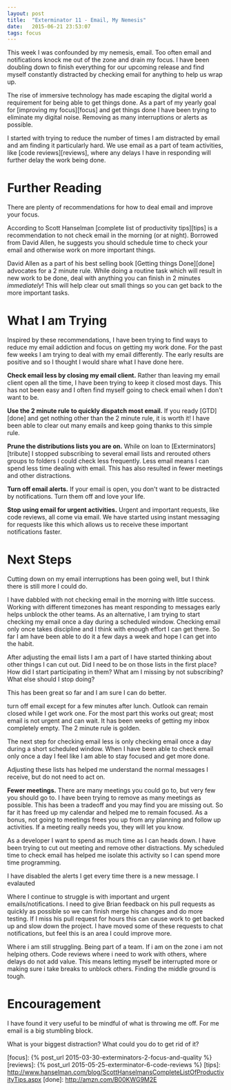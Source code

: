```yaml
---
layout: post
title:  "Exterminator 11 - Email, My Nemesis"
date:   2015-06-21 23:53:07
tags: focus
---
```


This week I was confounded by my nemesis, email. Too often email and
notifications knock me out of the zone and drain my focus. I have been doubling
down to finish everything for our upcoming release and find myself constantly
distracted by checking email for anything to help us wrap up.

The rise of immersive technology has made escaping the digital world a
requirement for being able to get things done. As a part of my yearly
goal for [improving my focus][focus] and get things done I
have been trying to eliminate my digital noise. Removing as many
interruptions or alerts as possible.

I started with trying to reduce the number of times I am distracted by
email and am finding it particularly hard. We use email as a part of team
activities, like [code reviews][reviews], where any delays I have in
responding will further delay the work being done.

Further Reading
===============================================================================

There are plenty of recommendations for how to deal email and improve your
focus.

According to Scott Hanselman [complete list of productivity tips][tips]
is a recommendation to not check email in the morning (or at night). Borrowed
from David Allen, he suggests you should schedule time to check your email
and otherwise work on more important things.

David Allen as a part of his best selling book [Getting things Done][done]
advocates for a 2 minute rule. While doing a routine task which will result in
new work to be done, deal with anything you can finish in 2 minutes
*immediately*! This will help clear out small things so you can get back to the
more important tasks.

What I am Trying
===============================================================================

Inspired by these recommendations, I have been trying to find ways to reduce my
email addiction and focus on getting my work done. For the past few weeks I
am trying to deal with my email differently. The early results are positive
and so I thought I would share what I have done here.

**Check email less by closing my email client.** Rather than leaving my email
client open all the time, I have been trying to keep it closed most days. This
has not been easy and I often find myself going to check email when I don't
want to be.

**Use the 2 minute rule to quickly dispatch most email.** If you ready [GTD][done]
and get nothing other than the 2 minute rule, it is worth it! I have been able to
clear out many emails and keep going thanks to this simple rule.

**Prune the distributions lists you are on.** While on loan to
[Exterminators][tribute] I stopped subscribing to several email lists and
rerouted others groups to folders I could check less frequently. Less email
means I can spend less time dealing with email. This has also resulted in
fewer meetings and other distractions.

**Turn off email alerts.** If your email is open, you don't want to be
distracted by notifications. Turn them off and love your life.

**Stop using email for urgent activities.** Urgent and important requests, like
code reviews, all come via email. We have started using instant messaging for
requests like this which allows us to receive these important notifications
faster.

Next Steps
===============================================================================

Cutting down on my email interruptions has been going well, but I think there
is still more I could do.

I have dabbled with not checking email in the morning with little success.
Working with different timezones has meant responding to messages early helps
unblock the other teams. As an alternative, I am trying to start checking my
email once a day during a scheduled window. Checking email only once takes
discipline and I think with enough effort I can get there. So far I am have
been able to do it a few days a week and hope I can get into the habit.

After adjusting the email lists I am a part of I have started thinking about
other things I can cut out. Did I need to be on those lists in the first place?
How did I start participating in them? What am I missing by not subscribing?
What else should I stop doing?



This has been great so far and I am sure I can do better.

turn off email except
for a few minutes after lunch. Outlook can remain closed while I get work one.
For the most part this works out great; most email is not urgent and can wait.
It has been weeks of getting my inbox completely empty. The 2 minute rule is
golden.

 The next step for checking email less is only checking email once a
day during a short scheduled window. When I have been able to check email only
once a day I feel like I am able to stay focused and get more done.

Adjusting these lists has helped me understand the normal messages I receive,
but do not need to act on.

**Fewer meetings.** There are many meetings you could go to, but very few you
should go to. I have been trying to remove as many meetings as possible. This
has been a tradeoff and you may find you are missing out. So far it has freed
up my calendar and helped me to remain focused. As a bonus, not going to
meetings frees you up from any planning and follow up activities. If a meeting
really needs you, they will let you know.

As a developer I want to spend as much time as I can heads down. I have been
trying to cut out meeting and remove other distractions. My scheduled time
to check email has helped me isolate this activity so I can spend more time
programming.

I have disabled the alerts I get every time there is a new message. I evalauted

Where I continue to struggle is with important and urgent emails/notifications.
I need to give Brian feedback on his pull requests as quickly as possible so
we can finish merge his changes and do more testing. If I miss his pull request
for hours this can cause work to get backed up and slow down the project. I
have moved some of these requests to chat notifications, but feel this is an
area I could improve more.

Where i am still struggling. Being part of a team. If i am on the zone i am not helping others.
Code reviews where i need to work with others, where delays do not add value.
This means letting myself be interrupted more or making sure i take breaks to unblock others. Finding the middle ground is tough.

Encouragement
===============================================================================

I have found it very useful to be mindful of what is throwing me off. For me
email is a big stumbling block.

What is your biggest distraction? What could you do to get rid of it?

[focus]: {% post_url 2015-03-30-exterminators-2-focus-and-quality %}
[reviews]: {% post_url 2015-05-25-exterminator-6-code-reviews %}
[tips]: http://www.hanselman.com/blog/ScottHanselmansCompleteListOfProductivityTips.aspx
[done]: http://amzn.com/B00KWG9M2E